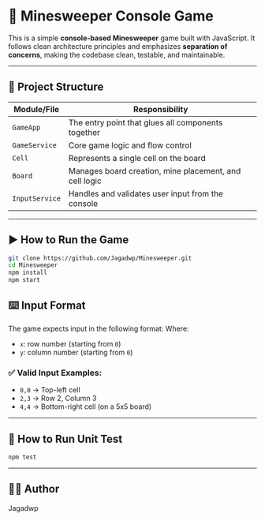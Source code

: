 # 🧨 Minesweeper Console Game

This is a simple **console-based Minesweeper** game built with JavaScript. It follows clean architecture principles and emphasizes **separation of concerns**, making the codebase clean, testable, and maintainable.

---

## 📁 Project Structure

| Module/File       | Responsibility                                        |
|-------------------|--------------------------------------------------------|
| `GameApp`         | The entry point that glues all components together     |
| `GameService`     | Core game logic and flow control                       |
| `Cell`            | Represents a single cell on the board                  |
| `Board`           | Manages board creation, mine placement, and cell logic|
| `InputService`    | Handles and validates user input from the console      |

---

## ▶️ How to Run the Game
```bash
git clone https://github.com/Jagadwp/Minesweeper.git
cd Minesweeper
npm install
npm start
```

## ⌨️ Input Format

The game expects input in the following format:
Where:

- `x`: row number (starting from `0`)
- `y`: column number (starting from `0`)

### ✅ Valid Input Examples:

- `0,0` → Top-left cell
- `2,3` → Row 2, Column 3
- `4,4` → Bottom-right cell (on a 5x5 board)
---
## 🔨 How to Run Unit Test
```bash
npm test
```
---
## 👨‍💻 Author
Jagadwp
